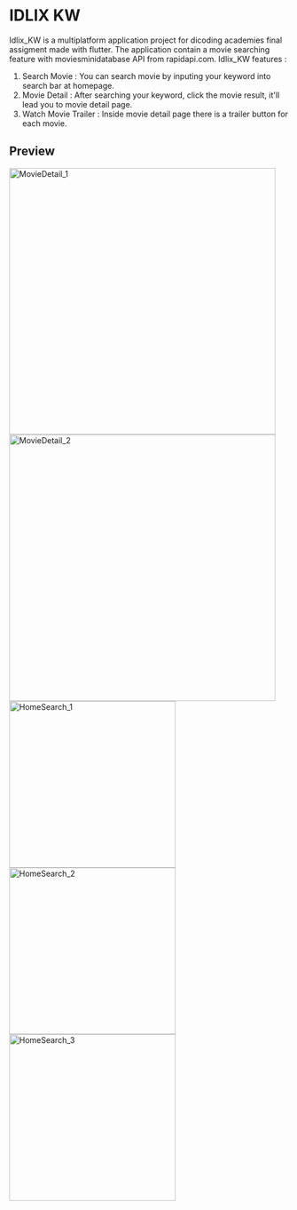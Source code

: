 # IDLIX KW

Idlix_KW is a multiplatform application project for dicoding academies final assigment made with flutter. The application contain a movie searching feature with moviesminidatabase API from rapidapi.com. Idlix_KW features : 
1. Search Movie : You can search movie by inputing your keyword into search bar at homepage.
2. Movie Detail : After searching your keyword, click the movie result, it'll lead you to movie detail page.
3. Watch Movie Trailer : Inside movie detail page there is a trailer button for each movie.

## Preview
<img height="480" alt="MovieDetail_1" src="https://github.com/AntonioCR11/Idlix_KW/assets/99940538/8a1bab5a-dea1-437e-a204-91548ca655e6">
<img height="480" alt="MovieDetail_2" src="https://github.com/AntonioCR11/Idlix_KW/assets/99940538/5debd06c-b9c5-4594-93bd-c331dd5435a6">
<img height="300" alt="HomeSearch_1" src="https://github.com/AntonioCR11/Idlix_KW/assets/99940538/c9e06b6a-fb3f-4aa7-97a6-98d2fc30a596">
<img height="300" alt="HomeSearch_2" src="https://github.com/AntonioCR11/Idlix_KW/assets/99940538/e2da4d47-081b-47b6-ac05-9083a9628ac7">
<img height="300" alt="HomeSearch_3" src="https://github.com/AntonioCR11/Idlix_KW/assets/99940538/f8cc24ce-c539-43d1-ad98-b90e81637e1c">

